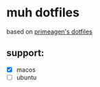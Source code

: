# muh dotfiles

based on [primeagen's dotfiles](https://github.com/ThePrimeagen/.dotfiles)

## support:
- [x] macos 
- [ ] ubuntu
